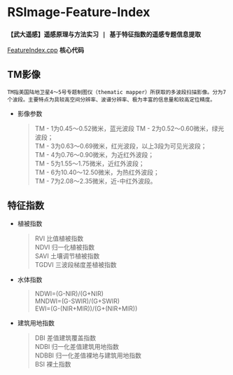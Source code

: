 # RSImage-Feature-Index
### `【武大遥感】遥感原理与方法实习 | 基于特征指数的遥感专题信息提取`
 [FeatureIndex.cpp](./FeatureIndex.cpp) **核心代码**
## TM影像  
    TM指美国陆地卫星4～5号专题制图仪（thematic mapper）所获取的多波段扫描影像。分为7个波段。主要特点为具较高空间分辨率、波谱分辨率、极为丰富的信息量和较高定位精度。 
 - 影像参数   
    > TM - 1为0.45～0.52微米，蓝光波段
    > TM - 2为0.52～0.60微米，绿光波段；  
    > TM - 3为0.63～0.69微米，红光波段，以上3段为可见光波段；  
    > TM - 4为0.76～0.90微米，为近红外波段；  
    > TM - 5为1.55～1.75微米，近红外波段；  
    > TM - 6为10.40～12.50微米，为热红外波段；  
    > TM - 7为2.08～2.35微米，近-中红外波段。  
## 特征指数
- 植被指数
    > RVI 比值植被指数   
    > NDVI 归一化植被指数  
    > SAVI 土壤调节植被指数   
    > TGDVI 三波段梯度差植被指数 
- 水体指数   
    > NDWI=(G-NIR)/(G+NIR)  
    > MNDWI=(G-SWIR)/(G+SWIR)  
    > EWI=(G-(NIR+MIR))/(G+(NIR+MIR))  
- 建筑用地指数  
    > DBI 差值建筑覆盖指数   
    > NDBI 归一化差值建筑用地指数  
    > NDBBI 归一化差值裸地与建筑用地指数  
    > BSI 裸土指数  
